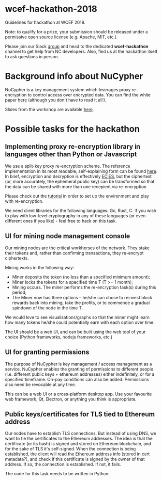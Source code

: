 # wcef-hackathon-2018
Guidelines for hackathon at WCEF 2018. 

Note: to qualify for a prize, your submission should be released under a permissive open source license (e.g. Apache, MIT, etc.).

Please join our Slack [group](https://nucypher-kms-slack.herokuapp.com/) and head to the dedicated **wcef-hackathon** channel to get help from NC developers. Also, find us at the hackathon itself to ask questions in person. 

# Background info about NuCypher

NuCypher is a key management system which leverages proxy re-encryption to control access over encrypted data.
You can find the white paper [here](https://cdn2.hubspot.net/hubfs/2807639/NuCypher%20KMS%20Technical%20White%20Paper.pdf?t=1510526466105) (although you don't have to read it all!).

Slides from the workshop are available [here](https://github.com/nucypher/wcef-hackathon-2018/blob/master/slides.pdf).

# Possible tasks for the hackathon

## Implementing proxy re-encryption library in languages other than Python or Javascript

We use a split-key proxy re-encryption scheme. The reference implementation in its most readable, self-explaining form can be found [here](https://github.com/nucypher/nucypher-pre-python/blob/master/npre/umbral.py). In brief, encryption and decryption is effectively [ECIES](https://en.wikipedia.org/wiki/Integrated_Encryption_Scheme), but the ciphertext (or, more accurately, the ephemeral public key) can be transformed so that the data can be shared with more than one recepient via re-encryption.

Please check out the [tutorial](https://blog.nucypher.com/proxy-re-encryption-playground-in-python-3bc66170b9bf) in order to set up the environment and play with re-encryption.

We need client libraries for the following languages: Go, Rust, C. If you wish to play with low-level cryptography in any of these languages (or even different ones if you like) - feel free to hack on this task.

## UI for mining node management console

Our mining nodes are the critical workhorses of the network.
They stake their tokens and, rather than confirming transactions, they re-encrypt ciphertexts.

Mining works in the following way:

* Miner deposits the token (no less than a specified minimum amount);
* Miner locks the tokens for a specified time T (T >= 1 month);
* Mining occurs. The miner performs the re-encryption task(s) during this period;
* The Miner now has three options – he/she can chose to reinvest block rewards back into mining, take the profits, or to commence a gradual spindown of the node in the time T.

We would love to see visualisations/graphs so that the miner might learn how many tokens he/she could potentially earn with each option over time. 

The UI should be a web UI, and can be built using the web tool of your choice (Python frameworks, nodejs frameworks, etc.) 

## UI for granting permissions

The purpose of NuCypher is key management / access management as a service.
NuCypher enables the granting of permissions to different people (i.e. different public keys + ethereum addresses) either indefinitely, or for a specified timeframe. On-pay conditions can also be added. Permissions also need be revocable at any time.

This can be a web UI or a cross-platform desktop app.
Use your favourite web framework, Qt, Electron, or anything you think is appropriate.


## Public keys/certificates for TLS tied to Ethereum address

Our nodes have to establish TLS connections.
But instead of using DNS, we want to tie the certificates to the Ethereum addresses.
The idea is that the certificate (or its hash) is signed and stored on Ethereum blockchain, and for the sake of TLS it's self-signed.
When the connection is being established, the client will read the Ethereum address info (stored in cert metadata?), and check if this certificate is signed by the owner of that address. If so, the connection is established. If not, it fails.

The code for this task needs to be written in Python.
